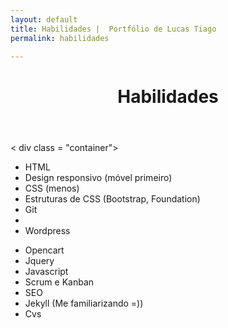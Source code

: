 ```yaml
---
layout: default
title: Habilidades |  Portfólio de Lucas Tiago
permalink: habilidades

---
```


<header id = "habilidades" role = "banner"> <div class = "container"> <div class = "row"> <h1> Habilidades </h1> </div> </div> </header> < div class = "container"> <div class = "row"> <div class = "col-sm-offset-2 col-sm-5"> <ul class = "list"> <li> HTML </li> <li> Design responsivo (móvel primeiro) </li> <li> CSS (menos) </li> <li> Estruturas de CSS (Bootstrap, Foundation) </li> <li> Git </li> <li> </li> <li> Wordpress </li> </ul> </div> <div class = "col-sm-4"> <ul class = "list"> <li> Opencart </li> <li > Jquery </li> <li> Javascript </ li> <li> Scrum e Kanban </ li> <li> SEO </li> <li> Jekyll (Me familiarizando =)) </li> <li> Cvs </li> </ul> </ div > </div> </ di